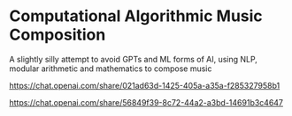 # Computational Algorithmic Music Composition

 A slightly silly attempt to avoid GPTs and ML forms of AI, using NLP, modular arithmetic and mathematics to compose music

https://chat.openai.com/share/021ad63d-1425-405a-a35a-f285327958b1


https://chat.openai.com/share/56849f39-8c72-44a2-a3bd-14691b3c4647
